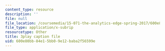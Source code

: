 ```yaml
---
content_type: resource
description: ''
file: null
file_location: /coursemedia/15-071-the-analytics-edge-spring-2017/600e80bb84e15bb09e12baba2f56599e_aDdkt8rRWGs.vtt
file_type: application/x-subrip
resourcetype: Other
title: 3play caption file
uid: 600e80bb-84e1-5bb0-9e12-baba2f56599e
---
```

